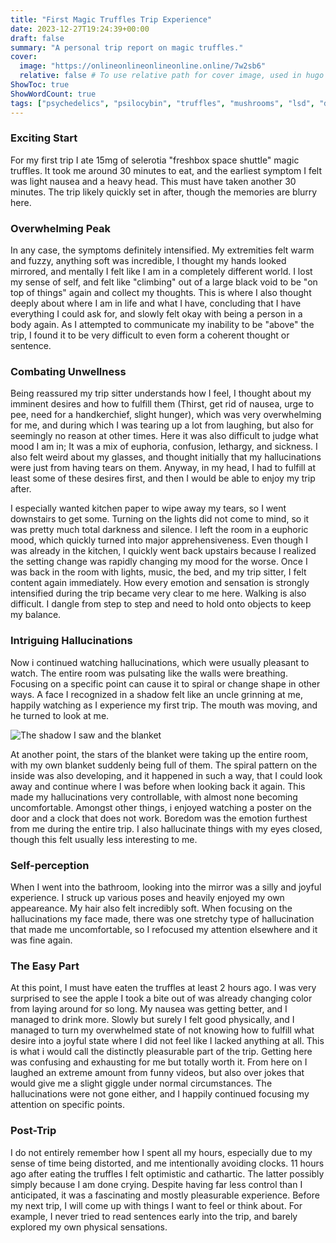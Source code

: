 ```yaml
---
title: "First Magic Truffles Trip Experience"
date: 2023-12-27T19:24:39+00:00
draft: false
summary: "A personal trip report on magic truffles."
cover:
  image: "https://onlineonlineonlineonline.online/7w2sb6"
  relative: false # To use relative path for cover image, used in hugo Page-bundles
ShowToc: true
ShowWordCount: true
tags: ["psychedelics", "psilocybin", "truffles", "mushrooms", "lsd", "dmt", "mescaline", "consciousness", "altered consciousness", "trip", "trip sitter", "guide"]
---
```


### **Exciting Start**
For my first trip I ate 15mg of selerotia "freshbox space shuttle" magic truffles. It took me around 30 minutes to eat, and the earliest symptom I felt was light nausea and a heavy head. This must have taken another 30 minutes. The trip likely quickly set in after, though the memories are blurry here.
 
### **Overwhelming Peak**
In any case, the symptoms definitely intensified. My extremities felt warm and fuzzy, anything soft was incredible, I thought my hands looked mirrored, and mentally I felt like I am in a completely different world. I lost my sense of self, and felt like "climbing" out of a large black void to be "on top of things" again and collect my thoughts. This is where I also thought deeply about where I am in life and what I have, concluding that I have everything I could ask for, and slowly felt okay with being a person in a body again.
As I attempted to communicate my inability to be "above" the trip, I found it to be very difficult to even form a coherent thought or sentence.

### **Combating Unwellness**
Being reassured my trip sitter understands how I feel, I thought about my imminent desires and how to fulfill them (Thirst, get rid of nausea, urge to pee, need for a handkerchief, slight hunger), which was very overwhelming for me, and during which I was tearing up a lot from laughing, but also for seemingly no reason at other times. Here it was also difficult to judge what mood I am in; It was a mix of euphoria, confusion, lethargy, and sickness. I also felt weird about my glasses, and thought initially that my hallucinations were just from having tears on them. Anyway, in my head, I had to fulfill at least some of these desires first, and then I would be able to enjoy my trip after.

I especially wanted kitchen paper to wipe away my tears, so I went downstairs to get some. Turning on the lights did not come to mind, so it was pretty much total darkness and silence.
I left the room in a euphoric mood, which quickly turned into major apprehensiveness. Even though I was already in the kitchen, I quickly went back upstairs because I realized the setting change was rapidly changing my mood for the worse. Once I was back in the room with lights, music, the bed, and my trip sitter, I felt content again immediately.
How every emotion and sensation is strongly intensified during the trip became very clear to me here. Walking is also difficult. I dangle from step to step and need to hold onto objects to keep my balance.

### **Intriguing Hallucinations**
Now i continued watching hallucinations, which were usually pleasant to watch. The entire room was pulsating like the walls were breathing. 
Focusing on a specific point can cause it to spiral or change shape in other ways. A face I recognized in a shadow felt like an uncle grinning at me, happily watching as I experience my first trip. The mouth was moving, and he turned to look at me.

![The shadow I saw and the blanket](https://cdn.discordapp.com/attachments/1171431763541770311/1189363289625468938/20231227_011355.jpg?ex=659de3e1&is=658b6ee1&hm=8049b99ec8ee7de1f5331184fc8ff72017bcf9b5e34975848f8f1df807759dab&)

At another point, the stars of the blanket were taking up the entire room, with my own blanket suddenly being full of them.
The spiral pattern on the inside was also developing, and it happened in such a way, that I could look away and continue where I was before when looking back it again. This made my hallucinations very controllable, with almost none becoming uncomfortable. Amongst other things, i enjoyed watching a poster on the door and a clock that does not work. Boredom was the emotion furthest from me during the entire trip.
I also hallucinate things with my eyes closed, though this felt usually less interesting to me.

### **Self-perception**
When I went into the bathroom, looking into the mirror was a silly and joyful experience. I struck up various poses and heavily enjoyed my own appeareance. My hair also felt incredibly soft. When focusing on the hallucinations my face made, there was one stretchy type of hallucination that made me uncomfortable, so I refocused my attention elsewhere and it was fine again.

### **The Easy Part**
At this point, I must have eaten the truffles at least 2 hours ago. I was very surprised to see the apple I took a bite out of was already changing color from laying around for so long. My nausea was getting better, and I managed to drink more. Slowly but surely I felt good physically, and I managed to turn my overwhelmed state of not knowing how to fulfill what desire into a joyful state where I did not feel like I lacked anything at all. This is what i would call the distinctly pleasurable part of the trip. Getting here was confusing and exhausting for me but totally worth it. From here on I laughed an extreme amount from funny videos, but also over jokes that would give me a slight giggle under normal circumstances. The hallucinations were not gone either, and I happily continued focusing my attention on specific points.

### **Post-Trip**
I do not entirely remember how I spent all my hours, especially due to my sense of time being distorted, and me intentionally avoiding clocks.
11 hours ago after eating the truffles I felt optimistic and cathartic. The latter possibly simply because I am done crying.
Despite having far less control than I anticipated, it was a fascinating and mostly pleasurable experience. Before my next trip, I will come up with things I want to feel or think about. For example, I never tried to read sentences early into the trip, and barely explored my own physical sensations.

